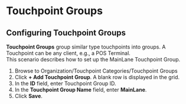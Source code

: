# Touchpoint Groups

## Configuring Touchpoint Groups

**Touchpoint Groups** group similar type touchpoints into groups. A Touchpoint can be any client, e.g., a POS Terminal.  
This scenario describes how to set up the MainLane Touchpoint Group.
1. Browse to Organization/Touchpoint Categories/Touchpoint Groups
2. Click **+ Add Touchpoint Group**. A blank row is displayed in the grid.
3. In the **ID** field, enter Touchpoint Group ID.
4. In the **Touchpoint Group Name** field, enter **MainLane**.
5. Click **Save**.